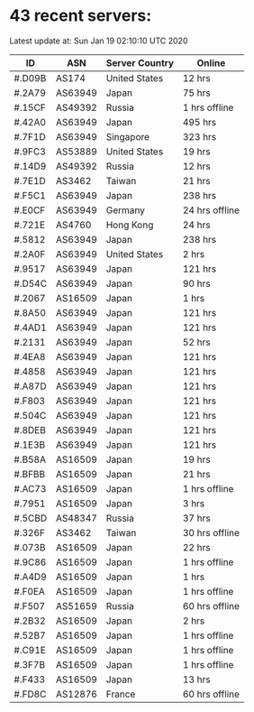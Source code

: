 # 43 recent servers:

Latest update at: Sun Jan 19 02:10:10 UTC 2020

| ID | ASN | Server Country | Online |
| -- | --- | -------------- | ------ |
| #.D09B | AS174 | United States | 12 hrs |
| #.2A79 | AS63949 | Japan | 75 hrs |
| #.15CF | AS49392 | Russia | 1 hrs offline |
| #.42A0 | AS63949 | Japan | 495 hrs |
| #.7F1D | AS63949 | Singapore | 323 hrs |
| #.9FC3 | AS53889 | United States | 19 hrs |
| #.14D9 | AS49392 | Russia | 12 hrs |
| #.7E1D | AS3462 | Taiwan | 21 hrs |
| #.F5C1 | AS63949 | Japan | 238 hrs |
| #.E0CF | AS63949 | Germany | 24 hrs offline |
| #.721E | AS4760 | Hong Kong | 24 hrs |
| #.5812 | AS63949 | Japan | 238 hrs |
| #.2A0F | AS63949 | United States | 2 hrs |
| #.9517 | AS63949 | Japan | 121 hrs |
| #.D54C | AS63949 | Japan | 90 hrs |
| #.2067 | AS16509 | Japan | 1 hrs |
| #.8A50 | AS63949 | Japan | 121 hrs |
| #.4AD1 | AS63949 | Japan | 121 hrs |
| #.2131 | AS63949 | Japan | 52 hrs |
| #.4EA8 | AS63949 | Japan | 121 hrs |
| #.4858 | AS63949 | Japan | 121 hrs |
| #.A87D | AS63949 | Japan | 121 hrs |
| #.F803 | AS63949 | Japan | 121 hrs |
| #.504C | AS63949 | Japan | 121 hrs |
| #.8DEB | AS63949 | Japan | 121 hrs |
| #.1E3B | AS63949 | Japan | 121 hrs |
| #.B58A | AS16509 | Japan | 19 hrs |
| #.BFBB | AS16509 | Japan | 21 hrs |
| #.AC73 | AS16509 | Japan | 1 hrs offline |
| #.7951 | AS16509 | Japan | 3 hrs |
| #.5CBD | AS48347 | Russia | 37 hrs |
| #.326F | AS3462 | Taiwan | 30 hrs offline |
| #.073B | AS16509 | Japan | 22 hrs |
| #.9C86 | AS16509 | Japan | 1 hrs offline |
| #.A4D9 | AS16509 | Japan | 1 hrs |
| #.F0EA | AS16509 | Japan | 1 hrs offline |
| #.F507 | AS51659 | Russia | 60 hrs offline |
| #.2B32 | AS16509 | Japan | 2 hrs |
| #.52B7 | AS16509 | Japan | 1 hrs offline |
| #.C91E | AS16509 | Japan | 1 hrs offline |
| #.3F7B | AS16509 | Japan | 1 hrs offline |
| #.F433 | AS16509 | Japan | 13 hrs |
| #.FD8C | AS12876 | France | 60 hrs offline |

